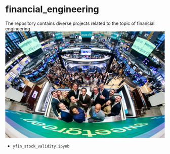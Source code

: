 # financial_engineering
The repository contains diverse projects related to the topic of financial engineering
![alt_text](https://github.com/REDISKA3000/financial_engineering/blob/318082efb4e71a26381e25f67c83bc49c37386c8/nyse_carousel_sweetgreen.jpeg)
- `yfin_stock_validity.ipynb` 
